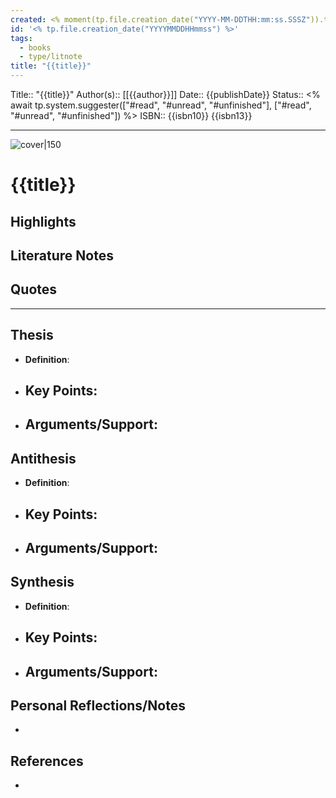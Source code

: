```yaml
---
created: <% moment(tp.file.creation_date("YYYY-MM-DDTHH:mm:ss.SSSZ")).toISOString() %>
id: '<% tp.file.creation_date("YYYYMMDDHHmmss") %>'
tags:
  - books
  - type/litnote
title: "{{title}}"
---
```


Title:: "{{title}}"
Author(s):: [[{{author}}]]
Date:: {{publishDate}}
Status:: <% await tp.system.suggester(["#read", "#unread", "#unfinished"], ["#read", "#unread", "#unfinished"]) %>
ISBN:: {{isbn10}} {{isbn13}}

---

![cover|150]({{coverUrl}})

# {{title}}

## Highlights

## Literature Notes

## Quotes

---

## Thesis
- **Definition**: 
- **Key Points**:
    - 
- **Arguments/Support**:
    - 

## Antithesis
- **Definition**: 
- **Key Points**:
    - 
- **Arguments/Support**:
    - 

## Synthesis
- **Definition**: 
- **Key Points**:
    - 
- **Arguments/Support**:
    - 

## Personal Reflections/Notes

-  

## References

-  

